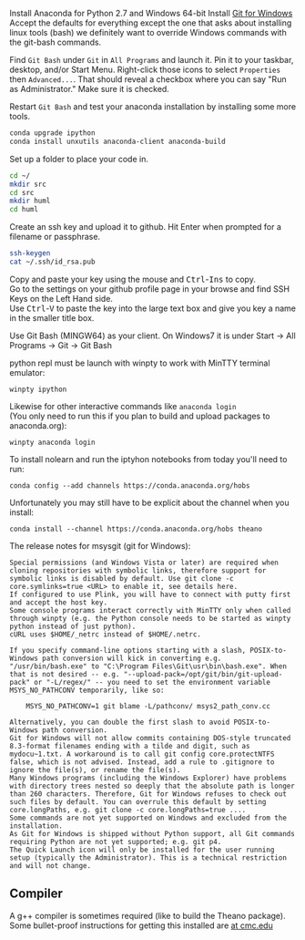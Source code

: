Install Anaconda for Python 2.7 and Windows 64-bit
Install [Git for Windows](http://www.git-scm.com/download/win)
Accept the defaults for everything except the one that asks about installing linux tools (bash) we definitely want to override Windows commands with the git-bash commands.

Find `Git Bash` under `Git` in `All Programs` and launch it. Pin it to your taskbar, desktop, and/or Start Menu. Right-click those icons to select `Properties` then `Advanced...`. That should reveal a checkbox where you can say "Run as Administrator." Make sure it is checked.

Restart `Git Bash` and test your anaconda installation by installing some more tools.

```bash
conda upgrade ipython
conda install unxutils anaconda-client anaconda-build
```

Set up a folder to place your code in.

```bash
cd ~/
mkdir src
cd src
mkdir huml
cd huml
```

Create an ssh key and upload it to github. Hit Enter when prompted for a filename or passphrase. 

```bash
ssh-keygen
cat ~/.ssh/id_rsa.pub
```

Copy and paste your key using the mouse and <kbd>Ctrl</kbd>-<kbd>Ins</kbd> to copy.  
Go to the settings on your  github profile page in your browse and find SSH Keys on the Left Hand side.  
Use <kbd>Ctrl</kbd>-<kbd>V</kbd> to paste the key into the large text box and give you key a name in the smaller title box.




Use Git Bash (MINGW64) as your client. On Windows7 it is under Start -> All Programs -> Git -> Git Bash


python repl must be launch with winpty to work with MinTTY terminal emulator:

`winpty ipython`

Likewise for other interactive commands like `anaconda login`  
(You only need to run this if you plan to build and upload packages to anaconda.org):

`winpty anaconda login`

To install nolearn and run the iptyhon notebooks from today you'll need to run:

`conda config --add channels https://conda.anaconda.org/hobs`

Unfortunately you may still have to be explicit about the channel when you install:

`conda install --channel https://conda.anaconda.org/hobs theano` 

The release notes for msysgit (git for Windows):

    Special permissions (and Windows Vista or later) are required when cloning repositories with symbolic links, therefore support for symbolic links is disabled by default. Use git clone -c core.symlinks=true <URL> to enable it, see details here.
    If configured to use Plink, you will have to connect with putty first and accept the host key.
    Some console programs interact correctly with MinTTY only when called through winpty (e.g. the Python console needs to be started as winpty python instead of just python).
    cURL uses $HOME/_netrc instead of $HOME/.netrc.

    If you specify command-line options starting with a slash, POSIX-to-Windows path conversion will kick in converting e.g. "/usr/bin/bash.exe" to "C:\Program Files\Git\usr\bin\bash.exe". When that is not desired -- e.g. "--upload-pack=/opt/git/bin/git-upload-pack" or "-L/regex/" -- you need to set the environment variable MSYS_NO_PATHCONV temporarily, like so:

        MSYS_NO_PATHCONV=1 git blame -L/pathconv/ msys2_path_conv.cc

    Alternatively, you can double the first slash to avoid POSIX-to-Windows path conversion.
    Git for Windows will not allow commits containing DOS-style truncated 8.3-format filenames ending with a tilde and digit, such as mydocu~1.txt. A workaround is to call git config core.protectNTFS false, which is not advised. Instead, add a rule to .gitignore to ignore the file(s), or rename the file(s).
    Many Windows programs (including the Windows Explorer) have problems with directory trees nested so deeply that the absolute path is longer than 260 characters. Therefore, Git for Windows refuses to check out such files by default. You can overrule this default by setting core.longPaths, e.g. git clone -c core.longPaths=true ....
    Some commands are not yet supported on Windows and excluded from the installation.
    As Git for Windows is shipped without Python support, all Git commands requiring Python are not yet supported; e.g. git p4.
    The Quick Launch icon will only be installed for the user running setup (typically the Administrator). This is a technical restriction and will not change.

## Compiler

A g++ compiler is sometimes required (like to build the Theano package). Some bullet-proof instructions for getting this installed are [at cmc.edu](http://www1.cmc.edu/pages/faculty/alee/g++/g++.html)


